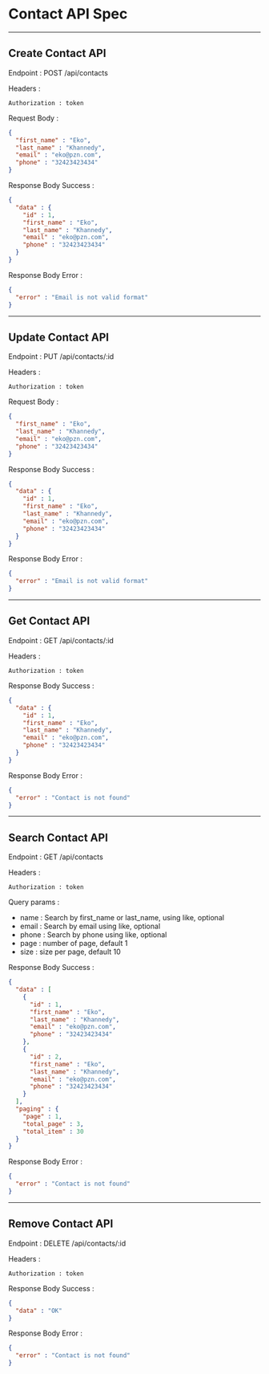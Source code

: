 # Contact API Spec

---
## Create Contact API

Endpoint : POST /api/contacts

Headers :

    Authorization : token

Request Body :

```json
{
  "first_name" : "Eko",
  "last_name" : "Khannedy",
  "email" : "eko@pzn.com",
  "phone" : "32423423434"
}
```

Response Body Success :

```json
{
  "data" : {
    "id" : 1,
    "first_name" : "Eko",
    "last_name" : "Khannedy",
    "email" : "eko@pzn.com",
    "phone" : "32423423434"
  }
}
```

Response Body Error :

```json
{
  "error" : "Email is not valid format"
}
```
---
## Update Contact API

Endpoint : PUT /api/contacts/:id

Headers :

    Authorization : token

Request Body :

```json
{
  "first_name" : "Eko",
  "last_name" : "Khannedy",
  "email" : "eko@pzn.com",
  "phone" : "32423423434"
}
```

Response Body Success :

```json
{
  "data" : {
    "id" : 1,
    "first_name" : "Eko",
    "last_name" : "Khannedy",
    "email" : "eko@pzn.com",
    "phone" : "32423423434"
  }
}
```

Response Body Error :

```json
{
  "error" : "Email is not valid format"
}
```
---
## Get Contact API

Endpoint : GET /api/contacts/:id

Headers :

    Authorization : token

Response Body Success :

```json
{
  "data" : {
    "id" : 1,
    "first_name" : "Eko",
    "last_name" : "Khannedy",
    "email" : "eko@pzn.com",
    "phone" : "32423423434"
  }
}
```

Response Body Error :

```json
{
  "error" : "Contact is not found"
}
```
---
## Search Contact API

Endpoint : GET /api/contacts

Headers :

    Authorization : token

Query params :
- name : Search by first_name or last_name, using like, optional
- email : Search by email using like, optional
- phone : Search by phone using like, optional
- page : number of page, default 1
- size : size per page, default 10

Response Body Success :

```json
{
  "data" : [
    {
      "id" : 1,
      "first_name" : "Eko",
      "last_name" : "Khannedy",
      "email" : "eko@pzn.com",
      "phone" : "32423423434"
    },
    {
      "id" : 2,
      "first_name" : "Eko",
      "last_name" : "Khannedy",
      "email" : "eko@pzn.com",
      "phone" : "32423423434"
    }
  ],
  "paging" : {
    "page" : 1,
    "total_page" : 3,
    "total_item" : 30
  }
}
```

Response Body Error :
```json
{
  "error" : "Contact is not found"
}
```
---
## Remove Contact API

Endpoint : DELETE /api/contacts/:id

Headers :

    Authorization : token

Response Body Success :

```json
{
  "data" : "OK"
}
```

Response Body Error :

```json
{
  "error" : "Contact is not found"
}
```
